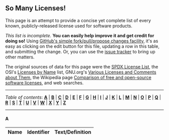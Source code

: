 So Many Licenses!
------------------

This page is an attempt to provide a concise yet complete list of every known, publicly-released license used for software products. 

_This list is incomplete._  **You can easily help improve it and get credit for doing so!**  Using [GitHub's simple fork/pull/propose changes facility](https://help.github.com/articles/editing-files-in-another-user-s-repository/), it's as easy as clicking on the edit button for this file, updating a row in this table, and submitting the change.  Or, you can use the [issue tracker](https://github.com/mhucka/SoManyLicenses/issues) to bring up other matters.

The original sources of data for this page were the [SPDX License List](https://spdx.org/licenses/), the OSI's [Licenses by Name](https://opensource.org/licenses/alphabetical) list, GNU.org's [Various Licenses and Comments about Them](http://www.gnu.org/licenses/license-list.en.html), the Wikipedia page [Comparison of free and open-source software licenses](https://en.wikipedia.org/wiki/Comparison_of_free_and_open-source_software_licenses), and web searches.

----

*Table of contents*:  [**A**](#a) | [**B**](#b) | [**C**](#c) | [**D**](#d) | [**E**](#e) | [**F**](#f) | [**G**](#g) | [**H**](#h) | [**I**](#i) | [**J**](#j) | [**K**](#k) | [**L**](#l) | [**M**](#m) | [**N**](#n) | [**O**](#o) | [**P**](#p) | [**Q**](#q) | [**R**](#r) | [**S**](#s) | [**T**](#t) | [**U**](#u) | [**V**](#v) | [**W**](#w) | [**X**](#x) | [**Y**](#y) | [**Z**](#z)

----

#### A

| Name                      | Identifier              | Text/Definition |
|---------------------------|-------------------------|-----------------|
